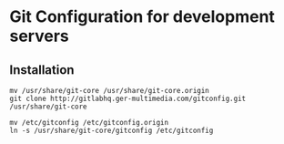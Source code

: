Git Configuration for development servers
=========================================


Installation
------------

    mv /usr/share/git-core /usr/share/git-core.origin
    git clone http://gitlabhq.ger-multimedia.com/gitconfig.git /usr/share/git-core

    mv /etc/gitconfig /etc/gitconfig.origin
    ln -s /usr/share/git-core/gitconfig /etc/gitconfig


